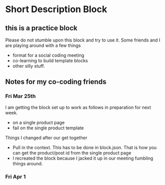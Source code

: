 # Short Description Block

## this is a practice block
Please do not stumble upon this block and try to use it. Some friends and I are playing around with a few things
- format for a social coding meeting
- co-learning to build template blocks
- other silly stuff.

## Notes for my co-coding friends

### Fri Mar 25th
I am getting the block set up to work as follows in preparation for next week.
- on a single product page
- fail on the single product template

Things I changed after our get together
- Pull in the context. This has to be done in block.json. That is how you can get the product/post id from the single product page
- I recreated the block because I jacked it up in our meeting fumbling things around.

### Fri Apr 1
